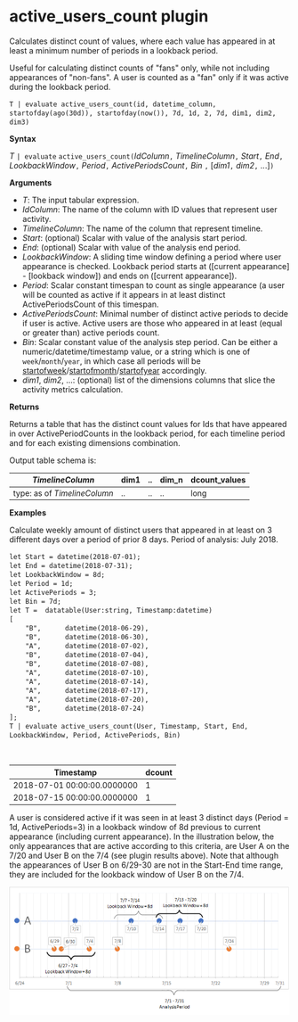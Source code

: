 # active_users_count plugin 

Calculates distinct count of values, where each value has appeared in at least a minimum number of periods in a lookback period.

Useful for calculating distinct counts of "fans" only,  while not including appearances of "non-fans". A user is counted as a "fan" only if it was active during the lookback period. 

<!-- csl -->
```
T | evaluate active_users_count(id, datetime_column, startofday(ago(30d)), startofday(now()), 7d, 1d, 2, 7d, dim1, dim2, dim3)
```

**Syntax**

*T* `| evaluate` `active_users_count(`*IdColumn*`,` *TimelineColumn*`,` *Start*`,` *End*`,` *LookbackWindow*`,` *Period*`,` *ActivePeriodsCount*`,` *Bin* `,` [*dim1*`,` *dim2*`,` ...]`)`

**Arguments**

* *T*: The input tabular expression.
* *IdColumn*: The name of the column with ID values that represent user activity. 
* *TimelineColumn*: The name of the column that represent timeline.
* *Start*: (optional) Scalar with value of the analysis start period.
* *End*: (optional) Scalar with value of the analysis end period.
* *LookbackWindow*: A sliding time window defining a period where user appearance is checked. Lookback period starts at ([current appearance] - [lookback window]) and ends on ([current appearance]). 
* *Period*: Scalar constant timespan to count as single appearance (a user will be counted as active if it appears in at least distinct ActivePeriodsCount of this timespan.
* *ActivePeriodsCount*: Minimal number of distinct active periods to decide if user is active. Active users are those who appeared in at least (equal or greater than) active periods count.
* *Bin*: Scalar constant value of the analysis step period. Can be either a numeric/datetime/timestamp value, or a string which is one of `week`/`month`/`year`, in which case all periods will be [startofweek](startofweekfunction.md)/[startofmonth](startofmonthfunction.md)/[startofyear](startofyearfunction.md) accordingly.
* *dim1*, *dim2*, ...: (optional) list of the dimensions columns that slice the activity metrics calculation.

**Returns**

Returns a table that has the distinct count values for Ids that have appeared in over ActivePeriodCounts in the lookback period, for each timeline period and for each existing dimensions combination.

Output table schema is:

|*TimelineColumn*|dim1|..|dim_n|dcount_values|
|---|---|---|---|---|
|type: as of *TimelineColumn*|..|..|..|long|


**Examples**

Calculate weekly amount of distinct users that appeared in at least on 3 different days over a period of prior 8 days. Period of analysis: July 2018.

<!-- csl -->
```
let Start = datetime(2018-07-01);
let End = datetime(2018-07-31);
let LookbackWindow = 8d;
let Period = 1d;
let ActivePeriods = 3;
let Bin = 7d; 
let T =  datatable(User:string, Timestamp:datetime)
[
    "B",      datetime(2018-06-29),
    "B",      datetime(2018-06-30),
    "A",      datetime(2018-07-02),
    "B",      datetime(2018-07-04),
    "B",      datetime(2018-07-08),
    "A",      datetime(2018-07-10),
    "A",      datetime(2018-07-14),
    "A",      datetime(2018-07-17),
    "A",      datetime(2018-07-20),
    "B",      datetime(2018-07-24)
]; 
T | evaluate active_users_count(User, Timestamp, Start, End, LookbackWindow, Period, ActivePeriods, Bin)



```

|Timestamp|dcount|
|---|---|
|2018-07-01 00:00:00.0000000|1|
|2018-07-15 00:00:00.0000000|1|

A user is considered active if it was seen in at least 3 distinct days (Period = 1d, ActivePeriods=3) in a lookback window of 8d previous to current appearance (including current appearance). In the illustration below, the only appearances that are active according to this criteria, are User A on the 7/20 and User B on the 7/4 (see plugin results above). Note that although the appearances of User B on 6/29-30 are not in the Start-End time range, they are included for the lookback window of User B on the 7/4. 

![alt text](images/queries/active-users-count.png "active-users-count")
